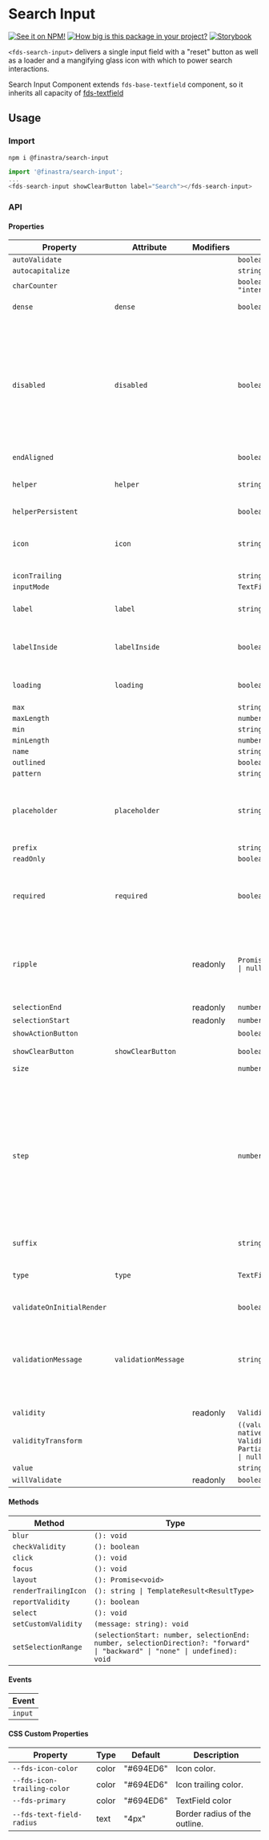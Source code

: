 # Search Input

[![See it on NPM!](https://img.shields.io/npm/v/@finastra/search-input?style=for-the-badge)](https://www.npmjs.com/package/@finastra/search-input)
[![How big is this package in your project?](https://img.shields.io/bundlephobia/minzip/@finastra/search-input?style=for-the-badge)](https://bundlephobia.com/result?p=@finastra/search-input)
[![Storybook](https://shields.io/badge/-Play%20with%20this%20web%20component-2a0481?logo=storybook&style=for-the-badge)](https://finastra.github.io/finastra-design-system/?path=/story/forms-search-input--default-story)

`<fds-search-input>` delivers a single input field with a "reset" button as well as a loader and a mangifying glass icon with which to power search interactions.

Search Input Component extends `fds-base-textfield` component, so it inherits all capacity of [fds-textfield](https://github.com/Finastra/finastra-design-system/blob/master/libs/web-components/textfield/README.md)

## Usage

### Import

```
npm i @finastra/search-input
```

```ts
import '@finastra/search-input';
...
<fds-search-input showClearButton label="Search"></fds-search-input>
```

### API

<!-- DOC -->

#### Properties

| Property                  | Attribute           | Modifiers | Type                                                                                 | Default      | Description                                                                                                                                                           |
| ------------------------- | ------------------- | --------- | ------------------------------------------------------------------------------------ | ------------ | --------------------------------------------------------------------------------------------------------------------------------------------------------------------- |
| `autoValidate`            |                     |           | `boolean`                                                                            |              |                                                                                                                                                                       |
| `autocapitalize`          |                     |           | `string`                                                                             |              |                                                                                                                                                                       |
| `charCounter`             |                     |           | `boolean \| "external" \| "internal"`                                                |              |                                                                                                                                                                       |
| `dense`                   | `dense`             |           | `boolean`                                                                            | false        | Smaller text field size.                                                                                                                                              |
| `disabled`                | `disabled`          |           | `boolean`                                                                            | false        | Disabled state for the component. When `disabled` is set to `true`, the<br />component will not be added to form submission.                                          |
| `endAligned`              |                     |           | `boolean`                                                                            |              |                                                                                                                                                                       |
| `helper`                  | `helper`            |           | `string`                                                                             | ""           | Helper text to display below the input.                                                                                                                               |
| `helperPersistent`        |                     |           | `boolean`                                                                            |              |                                                                                                                                                                       |
| `icon`                    | `icon`              |           | `string`                                                                             | "search"     | Leading icon to display in input. See `fds-icon`.                                                                                                                     |
| `iconTrailing`            |                     |           | `string`                                                                             |              |                                                                                                                                                                       |
| `inputMode`               |                     |           | `TextFieldInputMode`                                                                 |              |                                                                                                                                                                       |
| `label`                   | `label`             |           | `string`                                                                             | ""           | Sets floating label value.                                                                                                                                            |
| `labelInside`             | `labelInside`       |           | `boolean`                                                                            | false        | Is the label included in the text field.                                                                                                                              |
| `loading`                 | `loading`           |           | `boolean`                                                                            | false        | Display searchInput loader.                                                                                                                                           |
| `max`                     |                     |           | `string \| number`                                                                   |              |                                                                                                                                                                       |
| `maxLength`               |                     |           | `number`                                                                             |              |                                                                                                                                                                       |
| `min`                     |                     |           | `string \| number`                                                                   |              |                                                                                                                                                                       |
| `minLength`               |                     |           | `number`                                                                             |              |                                                                                                                                                                       |
| `name`                    |                     |           | `string`                                                                             |              |                                                                                                                                                                       |
| `outlined`                |                     |           | `boolean`                                                                            |              |                                                                                                                                                                       |
| `pattern`                 |                     |           | `string`                                                                             |              |                                                                                                                                                                       |
| `placeholder`             | `placeholder`       |           | `string`                                                                             | "Search ..." | Sets placeholder value displayed when input is empty.                                                                                                                 |
| `prefix`                  |                     |           | `string`                                                                             |              |                                                                                                                                                                       |
| `readOnly`                |                     |           | `boolean`                                                                            |              |                                                                                                                                                                       |
| `required`                | `required`          |           | `boolean`                                                                            | false        | Displays error state if value is empty and input is blurred.                                                                                                          |
| `ripple`                  |                     | readonly  | `Promise<RippleInterface \| null> \| undefined`                                      |              | Implement ripple getter for Ripple integration with mwc-formfield                                                                                                     |
| `selectionEnd`            |                     | readonly  | `number \| null`                                                                     |              |                                                                                                                                                                       |
| `selectionStart`          |                     | readonly  | `number \| null`                                                                     |              |                                                                                                                                                                       |
| `showActionButton`        |                     |           | `boolean`                                                                            | false        |                                                                                                                                                                       |
| `showClearButton`         | `showClearButton`   |           | `boolean`                                                                            | false        | Show clear button.                                                                                                                                                    |
| `size`                    |                     |           | `number \| null`                                                                     |              |                                                                                                                                                                       |
| `step`                    |                     |           | `number \| "any" \| null`                                                            |              | step can be a number or the keyword "any".<br /><br />Use `String` typing to pass down the value as a string and let the native<br />input cast internally as needed. |
| `suffix`                  |                     |           | `string`                                                                             |              |                                                                                                                                                                       |
| `type`                    | `type`              |           | `TextFieldType`                                                                      | ""           | A string specifying the type of control to render.                                                                                                                    |
| `validateOnInitialRender` |                     |           | `boolean`                                                                            |              |                                                                                                                                                                       |
| `validationMessage`       | `validationMessage` |           | `string`                                                                             | ""           | Message to show in the error color when the textfield is invalid. (Helper text will not be visible)                                                                   |
| `validity`                |                     | readonly  | `ValidityState`                                                                      |              |                                                                                                                                                                       |
| `validityTransform`       |                     |           | `((value: string, nativeValidity: ValidityState) => Partial<ValidityState>) \| null` |              |                                                                                                                                                                       |
| `value`                   |                     |           | `string`                                                                             |              |                                                                                                                                                                       |
| `willValidate`            |                     | readonly  | `boolean`                                                                            |              |                                                                                                                                                                       |

#### Methods

| Method               | Type                                                                                                                        |
| -------------------- | --------------------------------------------------------------------------------------------------------------------------- |
| `blur`               | `(): void`                                                                                                                  |
| `checkValidity`      | `(): boolean`                                                                                                               |
| `click`              | `(): void`                                                                                                                  |
| `focus`              | `(): void`                                                                                                                  |
| `layout`             | `(): Promise<void>`                                                                                                         |
| `renderTrailingIcon` | `(): string \| TemplateResult<ResultType>`                                                                                  |
| `reportValidity`     | `(): boolean`                                                                                                               |
| `select`             | `(): void`                                                                                                                  |
| `setCustomValidity`  | `(message: string): void`                                                                                                   |
| `setSelectionRange`  | `(selectionStart: number, selectionEnd: number, selectionDirection?: "forward" \| "backward" \| "none" \| undefined): void` |

#### Events

| Event   |
| ------- |
| `input` |

#### CSS Custom Properties

| Property                    | Type  | Default   | Description                   |
| --------------------------- | ----- | --------- | ----------------------------- |
| `--fds-icon-color`          | color | "#694ED6" | Icon color.                   |
| `--fds-icon-trailing-color` | color | "#694ED6" | Icon trailing color.          |
| `--fds-primary`             | color | "#694ED6" | TextField color               |
| `--fds-text-field-radius`   | text  | "4px"     | Border radius of the outline. |

<!-- /DOC -->
